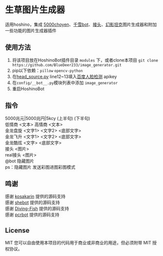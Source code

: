 # 生草图片生成器

适用hoshino，集成 [5000choyen](https://github.com/pcrbot/5000choyen)、[千雪bot](https://github.com/Diving-Fish/Chiyuki-Bot)、[接头](https://github.com/pcrbot/plugins-for-Hoshino/tree/master/shebot/conhead)、[幻影坦克](https://github.com/kosakarin/hide_img)图片生成器和附加一些功能的图片生成器插件

## 使用方法
1. 将该项目放在HoshinoBot插件目录 `modules` 下，或者clone本项目 `git clone https://github.com/BlueDeer233/image_generator.git`  
2. pip以下依赖：`pillow` `opencv-python`  
3. 在[head_source.py](src/head_source.py) line12~13填入[百度人脸检测](https://console.bce.baidu.com/ai/#/ai/face/overview/index) apikey
4. 在`config/__bot__.py`模块列表中添加 `image_generator`  
5. 重启HoshinoBot  

## 指令
5000兆元|5000兆円|5kcy (上半句) (下半句)  
低情商 <文本> 高情商 <文本>  
金龙盘旋 <文字1> <文字2> <底部文字>  
金龙飞升 <文字1> <文字2> <底部文字>  
金龙酷炫 <文字> <底部文字>  
接头 <图片>  
real接头 <图片>  
@bot 隐藏图片  
ps：隐藏图片 发送彩图进图彩图模式
## 鸣谢

感谢 [kosakarin](https://github.com/kosakarin/hide_img) 提供的源码支持  
感谢 [shebot](https://github.com/pcrbot/plugins-for-Hoshino) 提供的源码支持  
感谢 [Diving-Fish](https://github.com/Diving-Fish/Chiyuki-Bot) 提供的源码支持  
感谢 [pcrbot](https://github.com/pcrbot) 提供的源码支持

## License

MIT
您可以自由使用本项目的代码用于商业或非商业的用途，但必须附带 MIT 授权协议。
